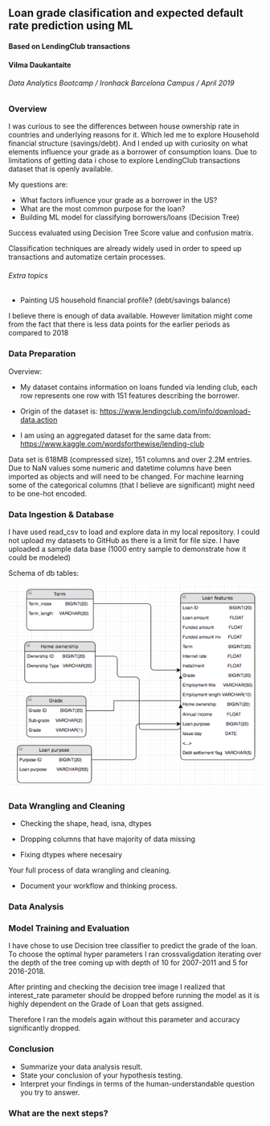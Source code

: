 ## Loan grade clasification and expected default rate prediction using ML
#### Based on LendingClub transactions

#### Vilma Daukantaite
###### Data Analytics Bootcamp / Ironhack Barcelona Campus / April 2019

### Overview

I was curious to see the differences between house ownership rate in countries and underlying reasons for it. Which led me to explore Household financial structure (savings/debt). And I ended up with curiosity on what elements influence your grade as a borrower of consumption loans. Due to limitations of getting data i chose to explore LendingClub transactions dataset that is openly available.

My questions are:

* What factors influence your grade as a borrower in the US?
* What are the most common purpose for the loan?
* Building ML model for classifying borrowers/loans (Decision Tree)

Success evaluated using Decision Tree Score value and confusion matrix.

Classification techniques are already widely used in order to speed up transactions and automatize certain processes. 


###### Extra topics

* Painting US household financial profile? (debt/savings balance) 


I believe there is enough of data available. However limitation might come from the fact that there is less data points for the earlier periods as compared to 2018



### Data Preparation

Overview:
* My dataset contains information on loans funded via lending club, each row represents one row with 151 features describing the borrower.

* Origin of the dataset is:
https://www.lendingclub.com/info/download-data.action
* I am using an aggregated dataset for the same data from:
https://www.kaggle.com/wordsforthewise/lending-club

Data set is 618MB (compressed size), 151 columns and over 2.2M entries. Due to NaN values some numeric and datetime columns have been imported as objects and will need to be changed. For machine learning some of the categorical columns (that I believe are significant) might need to be one-hot encoded.

### Data Ingestion & Database


I have used read_csv to load and explore data in my local repository. I could not upload my datasets to GitHub as there is a limit for file size. I have uploaded a sample data base (1000 entry sample to demonstrate how it could be modeled)

Schema of db tables:

![alt text](https://github.com/VilmaDaukantaite/final_project/blob/master/DB_schema.png)

### Data Wrangling and Cleaning

* Checking the shape, head, isna, dtypes

* Dropping columns that have majority of data missing
* Fixing dtypes where necesairy

Your full process of data wrangling and cleaning.
* Document your workflow and thinking process.

### Data Analysis


### Model Training and Evaluation

I have chose to use Decision tree classifier to predict the grade of the loan. 
To choose the optimal hyper parameters I ran crossvaligdation iterating over the depth of the tree coming up with depth of 10 for 2007-2011 and 5 for 2016-2018.

After printing and checking the decision tree image I realized that interest_rate parameter should be dropped before running the model as it is highly dependent on the Grade of Loan that gets assigned. 

Therefore I ran the models again without this parameter and accuracy significantly dropped.


### Conclusion
* Summarize your data analysis result.
* State your conclusion of your hypothesis testing.
* Interpret your findings in terms of the human-understandable question you try to answer.

### What are the next steps?
